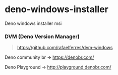 # deno-windows-installer
Deno windows installer msi

### DVM (Deno Version Manager)
>https://github.com/rafaelferres/dvm-windows

Deno community br -> https://denobr.com/



Deno Playground -> http://playground.denobr.com/
